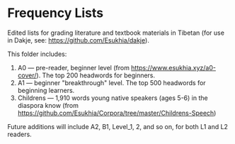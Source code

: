 # Frequency Lists 

Edited lists for grading literature and textbook materials in Tibetan (for use in Dakje, see: https://github.com/Esukhia/dakje). 

This folder includes: 

1) A0 — pre-reader, beginner level (from https://www.esukhia.xyz/a0-cover/). The top 200 headwords for beginners. 
2) A1 — beginner "breakthrough" level. The top 500 headwords for beginning learners. 
3) Childrens — 1,910 words young native speakers (ages 5-6) in the diaspora know (from https://github.com/Esukhia/Corpora/tree/master/Childrens-Speech)

Future additions will include A2, B1, Level_1, 2, and so on, for both L1 and L2 readers. 
